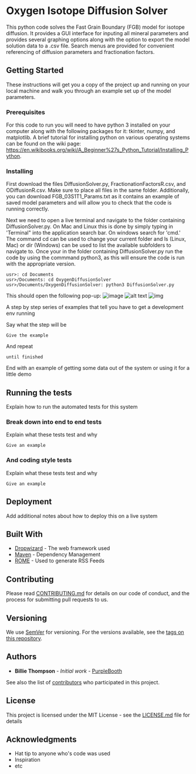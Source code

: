 # Oxygen Isotope Diffusion Solver

This python code solves the Fast Grain Boundary (FGB) model for isotope diffusion. It provides a GUI interface for inputing all mineral parameters and provides several graphing options along with the option to export the model solution data to a .csv file. Search menus are provided for convenient referencing of diffusion parameters and fractionation factors.

## Getting Started

These instructions will get you a copy of the project up and running on your local machine and walk you through an example set up of the model parameters.  

### Prerequisites

For this code to run you will need to have python 3 installed on your computer along with the following packages for it: tkinter, numpy, and matplotlib. A brief tutorial for installing python on various operating systems can be found on the wiki page: https://en.wikibooks.org/wiki/A_Beginner%27s_Python_Tutorial/Installing_Python.

### Installing

First download the files DiffusionSolver.py, FractionationFactorsR.csv, and ODiffusionR.csv. Make sure to place all files in the same folder. Additionally, you can download FGB_03S1T1_Params.txt as it contains an example of saved model parameters and will allow you to check that the code is running correctly.

Next we need to open a live terminal and navigate to the folder containing DiffusionSolver.py. On Mac and Linux this is done by simply typing in 'Terminal" into the application search bar. On windows search for 'cmd.' The command cd can be used to change your current folder and ls (Linux, Mac) or dir (Windows) can be used to list the available subfolders to navigate to. Once your in the folder containing DiffusionSolver.py run the code by using the commmand python3, as this will ensure the code is run with the appropriate version.

```
usr>: cd Documents
usr>/Documents: cd OxygenDiffusionSolver
usr>/Documents/OxygenDiffusionSolver: python3 DiffusionSolver.py
```
This should open the following pop-up:
![image](https://{photos.google.com/photo/AF1QipOJ8RPtTIL3a-4_saRoI4KnqHkNpb1IqYe03WPA})
![alt text](http://photos.google.com/photo/AF1QipOJ8RPtTIL3a-4_saRoI4KnqHkNpb1IqYe03WPA)
![img](https://photos.google.com/photo/AF1QipOJ8RPtTIL3a-4_saRoI4KnqHkNpb1IqYe03WPA)






A step by step series of examples that tell you have to get a development env running

Say what the step will be

```
Give the example
```

And repeat

```
until finished
```

End with an example of getting some data out of the system or using it for a little demo

## Running the tests

Explain how to run the automated tests for this system

### Break down into end to end tests

Explain what these tests test and why

```
Give an example
```

### And coding style tests

Explain what these tests test and why

```
Give an example
```

## Deployment

Add additional notes about how to deploy this on a live system

## Built With

* [Dropwizard](http://www.dropwizard.io/1.0.2/docs/) - The web framework used
* [Maven](https://maven.apache.org/) - Dependency Management
* [ROME](https://rometools.github.io/rome/) - Used to generate RSS Feeds

## Contributing

Please read [CONTRIBUTING.md](https://gist.github.com/PurpleBooth/b24679402957c63ec426) for details on our code of conduct, and the process for submitting pull requests to us.

## Versioning

We use [SemVer](http://semver.org/) for versioning. For the versions available, see the [tags on this repository](https://github.com/your/project/tags). 

## Authors

* **Billie Thompson** - *Initial work* - [PurpleBooth](https://github.com/PurpleBooth)

See also the list of [contributors](https://github.com/your/project/contributors) who participated in this project.

## License

This project is licensed under the MIT License - see the [LICENSE.md](LICENSE.md) file for details

## Acknowledgments

* Hat tip to anyone who's code was used
* Inspiration
* etc
